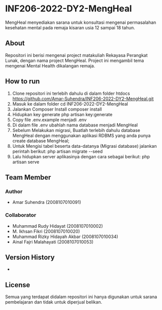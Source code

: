 # INF206-2022-DY2-MengHeal
MengHeal menyediakan sarana untuk konsultasi mengenai permasalahan kesehatan mental pada remaja kisaran usia 12 sampai 18 tahun.
## About
Repositori ini berisi mengenai project matakuliah Rekayasa Perangkat Lunak, dengan nama project MengHeal. Project ini mengambil tema mengenai Mental Health dikalangan remaja.
## How to run
1. Clone repositori ini terlebih dahulu di dalam folder htdocs
   https://github.com/Amar-Suhendra/INF206-2022-DY2-MengHeal.git
2. Masuk ke dalam folder
   cd INF206-2022-DY2-MengHeal
3. Jalankan Composer Install
   composer install
4. Hidupkan key generate
   php artisan key:generate
5. Copy file .env.example menjadi .env
6. Di dalam file .env ubahlah nama database menjadi MengHeal
7. Sebelum Melakukan migrasi, Buatlah terlebih dahulu database MengHeal dengan menggunakan aplikasi RDBMS yang anda punya
   create database MengHeal;
8. Untuk Mengisi tabel beserta data-datanya (Migrasi database) jalankan perintah berikut:
   php artisan migrate --seed 
9. Lalu hidupkan server aplikasinya dengan cara sebagai berikut:
   php artisan serve

## Team Member
### Author
* Amar Suhendra (2008107010091)
### Collaborator
* Muhammad Rudy Hidayat (2008107010002)
* M. Ikhsan Fikri (2008107010020)
* Muhammad Rizky Hidayah Akbar (2008107010034)
* Ainal Fajri Malahayati (2008107010053)

## Version History
* 
## License
Semua yang terdapat didalam repositori ini hanya digunakan untuk sarana pembelajaran dan tidak untuk diperjual belikan.
